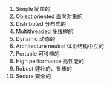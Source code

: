 1. Simple 简单的
2. Object oriented 面向对象的
3. Distributed 分布式的
4. Multithreaded 多线程的
5. Dynamic 动态的
6. Architecture neutral 体系结构中立的
7. Portable 可移植的
8. High performance 高性能的
9. Robust 健壮的、鲁棒的
10. Secure 安全的